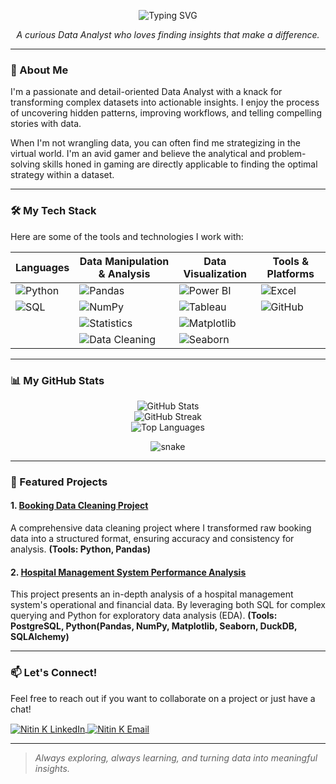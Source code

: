<p align="center">
  <img src="https://readme-typing-svg.herokuapp.com?font=Fira+Code&size=28&color=0F4C81&center=true&vCenter=true&width=600&lines=Hi,+I'm+Nitin+%7C+Data+Analyst" alt="Typing SVG"/>
</p>
<p align="center">
  <em>A curious Data Analyst who loves finding insights that make a difference.</em>
</p>

---

### 👋 About Me

I'm a passionate and detail-oriented Data Analyst with a knack for transforming complex datasets into actionable insights. I enjoy the process of uncovering hidden patterns, improving workflows, and telling compelling stories with data.

When I'm not wrangling data, you can often find me strategizing in the virtual world. I'm an avid gamer and believe the analytical and problem-solving skills honed in gaming are directly applicable to finding the optimal strategy within a dataset.

---

### 🛠️ My Tech Stack

Here are some of the tools and technologies I work with:

| Languages       | Data Manipulation & Analysis | Data Visualization        | Tools & Platforms |
|---------------|--------------------------|---------------------------|-------------------|
| ![Python][Python] | ![Pandas][Pandas]         | ![Power BI][Power BI]     | ![Excel][Excel]     |
| ![SQL][SQL]         | ![NumPy][NumPy]           | ![Tableau][Tableau]       | ![GitHub][GitHub]   |
|               | ![Statistics][Statistics]   | ![Matplotlib][Matplotlib] |                   |
|               | ![Data Cleaning][Data Cleaning] | ![Seaborn][Seaborn]       |                   |

[Python]: https://img.shields.io/badge/-Python-333333?style=flat-square&logo=python&logoColor=FFDD33
[SQL]: https://img.shields.io/badge/-SQL-333333?style=flat-square&logo=postgresql&logoColor=blue
[Power BI]: https://img.shields.io/badge/-Power%20BI-333333?style=flat-square&logo=powerbi&logoColor=F2C811
[Excel]: https://img.shields.io/badge/-Excel-333333?style=flat-square&logo=microsoft-excel&logoColor=217346
[Pandas]: https://img.shields.io/badge/-Pandas-333333?style=flat-square&logo=pandas&logoColor=150458
[NumPy]: https://img.shields.io/badge/-NumPy-333333?style=flat-square&logo=NumPy&logoColor=013243
[Matplotlib]: https://img.shields.io/badge/-Matplotlib-333333?style=flat-square&logo=matplotlib&logoColor=FF6347
[Seaborn]: https://img.shields.io/badge/-Seaborn-333333?style=flat-square&logo=seaborn&logoColor=4B0082
[Tableau]: https://img.shields.io/badge/-Tableau-333333?style=flat-square&logo=tableau&logoColor=E97627
[GitHub]: https://img.shields.io/badge/-GitHub-333333?style=flat-square&logo=github&logoColor=white
[Statistics]: https://img.shields.io/badge/-Statistics-333333?style=flat-square
[Data Cleaning]: https://img.shields.io/badge/-Data%20Cleaning-333333?style=flat-square

---

### 📊 My GitHub Stats

<p align="center">
  <img src="https://github-readme-stats.vercel.app/api?username=Nitinx12&show_icons=true&theme=dark&count_private=true" alt="GitHub Stats"/>
  <br/>
  <img src="https://github-readme-streak-stats.herokuapp.com/?user=Nitinx12&theme=dark" alt="GitHub Streak"/>
  <br/>
  <img src="https://github-readme-stats.vercel.app/api/top-langs/?username=Nitinx12&layout=compact&theme=dark" alt="Top Languages"/>
</p>

<p align="center">
  <img src="https://github.com/Nitinx12/Nitinx12/blob/output/github-contribution-grid-snake.svg" alt="snake" style="max-width:100%;">
</p>


---

### 📂 Featured Projects

#### 1. [Booking Data Cleaning Project](https://github.com/Nitinx12/Booking_data_cleaning_project/blob/main/README.md)
A comprehensive data cleaning project where I transformed raw booking data into a structured format, ensuring accuracy and consistency for analysis. **(Tools: Python, Pandas)**

#### 2. [Hospital Management System Performance Analysis](https://github.com/Nitinx12/Hospital-Management-System-Performance-Analysis/blob/main/README.md)
This project presents an in-depth analysis of a hospital management system's operational and financial data. By leveraging both SQL for complex querying and Python for exploratory data analysis (EDA). **(Tools: PostgreSQL, Python(Pandas, NumPy, Matplotlib, Seaborn, DuckDB, SQLAlchemy)**

---

### 📫 Let's Connect!

Feel free to reach out if you want to collaborate on a project or just have a chat!

<p align="left">
<a href="https://www.linkedin.com/in/nitin-k-220651351/" target="_blank">
  <img align="center" src="https://img.shields.io/badge/LinkedIn-0A66C2?style=flat-square&logo=linkedin&logoColor=white" alt="Nitin K LinkedIn"/>
</a>
<a href="mailto:Nitin321x@gmail.com" target="_blank">
  <img align="center" src="https://img.shields.io/badge/Email-D14836?style=flat-square&logo=gmail&logoColor=white" alt="Nitin K Email"/>
</a>
</p>

---

> *Always exploring, always learning, and turning data into meaningful insights.*
